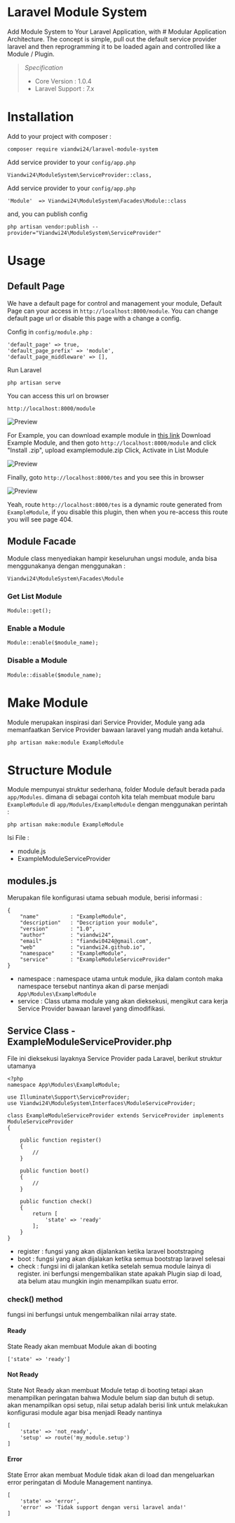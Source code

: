 # Laravel Module System

Add Module System to Your Laravel Application, with # Modular Application Architecture.  The concept is simple, pull out the default service provider laravel and then reprogramming it to be loaded again and controlled like a Module / Plugin.

> *Specification*
> * Core Version : 1.0.4
> * Laravel Support : 7.x

# Installation
Add to your project with composer :
```
composer require viandwi24/laravel-module-system
```

Add service provider to your `config/app.php`
```
Viandwi24\ModuleSystem\ServiceProvider::class,
```

Add service provider to your `config/app.php`
```
'Module'  => Viandwi24\ModuleSystem\Facades\Module::class
```

and, you can publish config 
```
php artisan vendor:publish --provider="Viandwi24\ModuleSystem\ServiceProvider"
```


# Usage
## Default Page 
We have a default page for control and management your module, Default Page can your access in `http://localhost:8000/module`. You can change default page url or disable this page with a change a config.

Config in `config/module.php` :
```
'default_page' => true,
'default_page_prefix' => 'module',
'default_page_middleware' => [], 
```


Run Laravel 
```
php artisan serve
```

You can access this url on browser 
```
http://localhost:8000/module
```
![Preview](https://i.ibb.co/xhYXWnw/Screenshot-from-2020-05-02-09-56-33.png)

For Example, you can download example module in
[this link](https://github.com/viandwi24/laravel-module-system/raw/master/examples/ExampleModule.zip)
Download Example Module, and then goto `http://localhost:8000/module` and click "Install .zip", upload examplemodule.zip
Click, Activate in List Module 

![Preview](https://i.ibb.co/zrh4TN3/Screenshot-from-2020-05-02-10-00-32.png)

Finally, goto `http://localhost:8000/tes` and you see this in browser

![Preview](https://i.ibb.co/020Jz2H/Screenshot-from-2020-05-02-10-02-04.png)

Yeah, route `http://localhost:8000/tes` is a dynamic route generated from `ExampleModule`, if you disable this plugin, then when you re-access this route you will see page 404. 


## Module Facade
Module class menyediakan hampir keseluruhan ungsi module, anda bisa menggunakanya dengan menggunakan :
```
Viandwi24\ModuleSystem\Facades\Module
```

### Get List Module
```
Module::get();
```
### Enable a Module
```
Module::enable($module_name);
```
### Disable a Module
```
Module::disable($module_name);
```

# Make Module
Module merupakan inspirasi dari Service Provider, Module yang ada memanfaatkan Service Provider bawaan laravel yang mudah anda ketahui.
```
php artisan make:module ExampleModule
```


# Structure Module
Module mempunyai struktur sederhana, folder Module default berada pada `app/Modules`. dimana di sebagai contoh kita telah membuat module baru `ExampleModule` di `app/Modules/ExampleModule` dengan menggunakan perintah :
```
php artisan make:module ExampleModule
```

Isi File :
* module.js
* ExampleModuleServiceProvider

## modules.js
Merupakan file konfigurasi utama sebuah module, berisi informasi :
```
{
    "name"          : "ExampleModule",
    "description"   : "Description your module",
    "version"       : "1.0",
    "author"        : "viandwi24",
    "email"         : "fiandwi0424@gmail.com",
    "web"           : "viandwi24.github.io",
    "namespace"     : "ExampleModule",
    "service"       : "ExampleModuleServiceProvider"
}
```
* namespace : namespace utama untuk module, jika dalam contoh maka namespace tersebut nantinya akan di parse menjadi `App\Modules\ExampleModule`
* service : Class utama module yang akan dieksekusi, mengikut cara kerja Service Provider bawaan laravel yang dimodifikasi.

##  Service Class - ExampleModuleServiceProvider.php
File ini dieksekusi layaknya Service Provider pada Laravel, berikut struktur utamanya
```
<?php
namespace App\Modules\ExampleModule;

use Illuminate\Support\ServiceProvider;
use Viandwi24\ModuleSystem\Interfaces\ModuleServiceProvider;

class ExampleModuleServiceProvider extends ServiceProvider implements ModuleServiceProvider
{

    public function register()
    {
        //
    }

    public function boot()
    {
        //
    }

    public function check()
    {
        return [
            'state' => 'ready'
        ];
    }
}
```

* register : fungsi yang akan dijalankan ketika laravel bootstraping
* boot : fungsi yang akan dijalakan ketika semua bootstrap laravel selesai
* check : fungsi ini di jalankan ketika setelah semua module lainya di register. ini berfungsi mengembalikan state apakah Plugin siap di load, ata belum atau mungkin ingin menampilkan suatu error.

### check() method
fungsi ini berfungsi untuk mengembalikan nilai array state.
#### Ready
State Ready akan membuat Module akan di booting
```
['state' => 'ready']
```
#### Not Ready
State Not Ready akan membuat Module tetap di booting tetapi akan menampilkan peringatan bahwa Module belum siap dan butuh di setup. akan menampilkan opsi setup, nilai setup adalah berisi link untuk melakukan konfigurasi module agar bisa menjadi Ready nantinya
```
[
    'state' => 'not_ready',
    'setup' => route('my_module.setup')
]
```

#### Error
State Error akan membuat Module tidak akan di load dan mengeluarkan error peringatan di Module Management nantinya.
```
[
    'state' => 'error',
    'error' => 'Tidak support dengan versi laravel anda!'
]
```